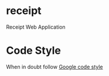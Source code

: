 receipt
=======

Receipt Web Application

Code Style
==========

When in doubt follow [Google code style](https://google-styleguide.googlecode.com/svn/trunk/javaguide.html#s3.3-import-statements)
